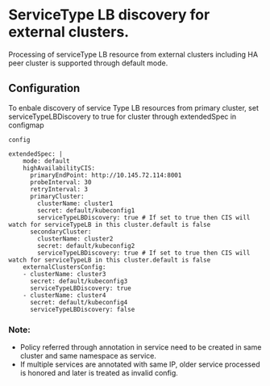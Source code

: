 # ServiceType LB discovery for external clusters.

Processing of serviceType LB resource from external clusters including HA peer cluster is supported through default mode.
 
## Configuration

To enbale discovery of service Type LB resources from primary cluster, set serviceTypeLBDiscovery to true for cluster through extendedSpec in configmap

`config`

```
extendedSpec: |
    mode: default
    highAvailabilityCIS:
      primaryEndPoint: http://10.145.72.114:8001
      probeInterval: 30
      retryInterval: 3
      primaryCluster:
        clusterName: cluster1
        secret: default/kubeconfig1
        serviceTypeLBDiscovery: true # If set to true then CIS will watch for serviceTypeLB in this cluster.default is false
      secondaryCluster:
        clusterName: cluster2
        secret: default/kubeconfig2
        serviceTypeLBDiscovery: true # If set to true then CIS will watch for serviceTypeLB in this cluster.default is false
    externalClustersConfig:
    - clusterName: cluster3
      secret: default/kubeconfig3
      serviceTypeLBDiscovery: true
    - clusterName: cluster4
      secret: default/kubeconfig4
      serviceTypeLBDiscovery: false
 ```

### Note:

* Policy referred through annotation in service need to be created in same cluster and same namespace as service.
* If multiple services are annotated with same IP, older service processed is honored and later is treated as invalid config.


   
